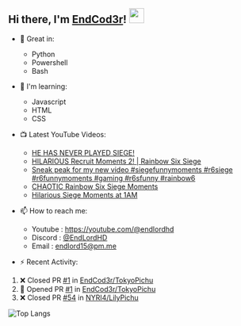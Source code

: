 ## Hi there, I'm [EndCod3r](https://youtube.com/@endlordhd)! <img src='https://github.com/EndCod3r/endlord15/blob/main/wave.gif?raw=true](https://github.com/Endlord15/endlord15/blob/38bca1b569f19b03a6cf246c35db5f7e2f331cc5/wave.gif' width=30>

- 🦾 Great in:
  - Python
  - Powershell
  - Bash

- 🌱 I'm learning:
  - Javascript
  - HTML
  - CSS

- 📺 Latest YouTube Videos:<!-- YOUTUBE:START -->
  - [HE HAS NEVER PLAYED SIEGE!](https://www.youtube.com/watch?v=jEVnrcqKlpw)
  - [HILARIOUS Recruit Moments 2! | Rainbow Six Siege](https://www.youtube.com/watch?v=yhjR7Cz2y6w)
  - [Sneak peak for my new video  #siegefunnymoments #r6siege #r6funnymoments #gaming #r6sfunny #rainbow6](https://www.youtube.com/watch?v=EYqcfwsKxDE)
  - [CHAOTIC Rainbow Six Siege Moments](https://www.youtube.com/watch?v=6q_8GXr_veM)
  - [Hilarious Siege Moments at 1AM](https://www.youtube.com/watch?v=W_iC29iFaHk)<!-- YOUTUBE:END -->


- 📫 How to reach me:
  - Youtube : <https://youtube.com/@endlordhd>
  - Discord : [@EndLordHD](https://discord.com/users/725204289022066688)
  - Email : endlord15@pm.me

 - ⚡️ Recent Activity:
<!--START_SECTION:activity-->
1. ❌ Closed PR [#1](https://github.com/EndCod3r/TokyoPichu/pull/1) in [EndCod3r/TokyoPichu](https://github.com/EndCod3r/TokyoPichu)
2. 💪 Opened PR [#1](https://github.com/EndCod3r/TokyoPichu/pull/1) in [EndCod3r/TokyoPichu](https://github.com/EndCod3r/TokyoPichu)
3. ❌ Closed PR [#54](https://github.com/NYRI4/LilyPichu/pull/54) in [NYRI4/LilyPichu](https://github.com/NYRI4/LilyPichu)
<!--END_SECTION:activity-->

  ![Top Langs](https://github-readme-stats-endlord15.vercel.app/api/top-langs/?username=endcod3r&layout=compact&theme=transparent)

